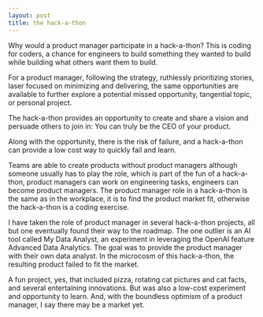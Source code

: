 ```yaml
---
layout: post
title: the hack-a-thon
---
```


Why would a product manager participate in a hack-a-thon?  This is coding for coders, a chance for engineers to build something they wanted to build while building what others want them to build.  

For a product manager, following the strategy, ruthlessly prioritizing stories, laser focused on minimizing and delivering, the same opportunities are available to further explore a potential missed opportunity, tangential topic, or personal project.  

The hack-a-thon provides an opportunity to create and share a vision and persuade others to join in:  You can truly be the CEO of your product.

Along with the opportunity, there is the risk of failure, and a hack-a-thon can provide a low cost way to quickly fail and learn.

Teams are able to create products without product managers although someone usually has to play the role, which is part of the fun of a hack-a-thon, product managers can work on engineering tasks, engineers can become product managers.  The product manager role in a hack-a-thon is the same as in the workplace, it is to find the product market fit, otherwise the hack-a-thon is a coding exercise.

I have taken the role of product manager in several hack-a-thon projects, all but one eventually found their way to the roadmap.  The one outlier is an AI tool called My Data Analyst, an experiment in leveraging the OpenAI feature Advanced Data Analytics.  The goal was to provide the product manager with their own data analyst.  In the microcosm of this hack-a-thon, the resulting product failed to fit the market.

A fun project, yes, that included pizza, rotating cat pictures and cat facts, and several entertaining innovations.  But was also a low-cost experiment and opportunity to learn.  And, with the boundless optimism of a product manager, I say there may be a market yet.
